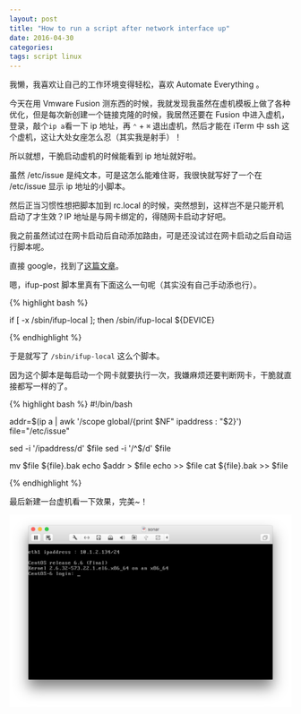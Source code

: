 ```yaml
---
layout: post
title: "How to run a script after network interface up"
date: 2016-04-30
categories:
tags: script linux
---
```


我懒，我喜欢让自己的工作环境变得轻松，喜欢 Automate Everything 。

今天在用 Vmware Fusion 测东西的时候，我就发现我虽然在虚机模板上做了各种优化，但是每次新创建一个链接克隆的时候，我居然还要在 Fusion 中进入虚机，登录，敲个`ip a`看一下 ip 地址，再 `⌃` + `⌘` 退出虚机，然后才能在 iTerm 中 ssh 这个虚机，这让大处女座怎么忍（其实我是射手）！

所以就想，干脆启动虚机的时候能看到 ip 地址就好啦。

虽然 /etc/issue 是纯文本，可是这怎么能难住哥，我很快就写好了一个在 /etc/issue 显示 ip 地址的小脚本。

然后正当习惯性想把脚本加到 rc.local 的时候，突然想到，这样岂不是只能开机启动了才生效？IP 地址是与网卡绑定的，得随网卡启动才好吧。

我之前虽然试过在网卡启动后自动添加路由，可是还没试过在网卡启动之后自动运行脚本呢。

直接 google，找到了[这篇文章](http://xmodulo.com/how-to-run-startup-script-automatically-after-network-interface-is-up-on-centos.html)。

嗯，ifup-post 脚本里真有下面这么一句呢（其实没有自己手动添也行）。


{% highlight bash %}

if [ -x /sbin/ifup-local ]; then
    /sbin/ifup-local ${DEVICE}

{% endhighlight %}

于是就写了 `/sbin/ifup-local` 这么个脚本。

因为这个脚本是每启动一个网卡就要执行一次，我嫌麻烦还要判断网卡，干脆就直接都写一样的了。

{% highlight bash %}
#!/bin/bash

addr=$(ip a | awk '/scope global/{print $NF" ipaddress : "$2}')
file="/etc/issue"

sed -i '/ipaddress/d' $file
sed -i '/^$/d' $file

mv $file ${file}.bak
echo $addr > $file
echo >> $file
cat ${file}.bak >> $file

{% endhighlight %}

最后新建一台虚机看一下效果，完美~！

![](/assets/post_images/3.png)







